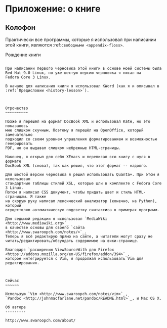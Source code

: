 Приложение: о книге
===================


Колофон
-------

Практически все программы, которые я использовал при написании этой книги,
являются :ref:`свободными <appendix-floss>`.


Рождение книги
~~~~~~~~~~~~~~

При написании первого черновика этой книги в основе моей системы была 
Red Hat 9.0 Linux, но уже шестую версию черновика я писал на 
Fedora Core 3 Linux.

В начале для написания книги я использовал KWord (как я и описывал в 
:ref:`Предисловии <history-lesson>`).



Отрочество
~~~~~~~~~~

Позже я перешёл на формат DocBook XML и использовал Kate, но это показалось
мне слишком скучным. Поэтому я перешёл на OpenOffice, который замечательно
подходил со своим уровнем управления форматированием и возможностью генерировать
PDF, но он выдавал слишком небрежные HTML-страницы.

Наконец, я открыл для себя XEmacs и переписал всю книгу с нуля в формате 
DocBook XML (снова), так как решил, что этот формат -- надолго.

Для шестой версии черновика я решил использовать Quanta+. При этом я использовал
стандартные таблицы стилей XSL, которые шли в комплекте с Fedora Core 3 Linux.
Потом я написал CSS документ, чтобы придать цвет и стиль HTML-страницам. Я также
на скорую руку написал лексический анализатор (конечно, на Python), который
осуществлял автоматическую подсветку синтаксиса в примерах программ.

Для седьмой редакции я использовал `MediaWiki <http://www.mediawiki.org>`_
в качестве основы для своего `сайта <http://www.swaroopch.com/notes/>`_. 
Теперь я всё редактирую прямо на сайте, а читатели могут сразу же 
читать/редактировать/обсуждать содержимое на вики-странице.

Благодаря `расширению ViewSourceWith для Firefox <https://addons.mozilla.org/en-US/firefox/addon/394>`_,
которое интегрируется с Vim, я продолжал использовать Vim для редактирования.



Сейчас
~~~~~~

Использую `Vim <http://www.swaroopch.com/notes/vim>`_,
`Pandoc <http://johnmacfarlane.net/pandoc/README.html>`_, и Mac OS X.

Об авторе
---------

http://www.swaroopch.com/about/



